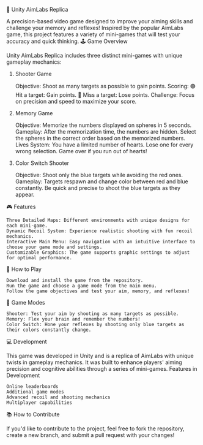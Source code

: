 🎯 Unity AimLabs Replica

A precision-based video game designed to improve your aiming skills and challenge your memory and reflexes! Inspired by the popular AimLabs game, this project features a variety of mini-games that will test your accuracy and quick thinking.
🕹️ Game Overview

Unity AimLabs Replica includes three distinct mini-games with unique gameplay mechanics:
1. Shooter Game

    Objective: Shoot as many targets as possible to gain points.
    Scoring:
        🟢 Hit a target: Gain points.
        🔴 Miss a target: Lose points.
    Challenge: Focus on precision and speed to maximize your score.

2. Memory Game

    Objective: Memorize the numbers displayed on spheres in 5 seconds.
    Gameplay:
        After the memorization time, the numbers are hidden.
        Select the spheres in the correct order based on the memorized numbers.
    Lives System: You have a limited number of hearts. Lose one for every wrong selection. Game over if you run out of hearts!

3. Color Switch Shooter

    Objective: Shoot only the blue targets while avoiding the red ones.
    Gameplay:
        Targets respawn and change color between red and blue constantly.
        Be quick and precise to shoot the blue targets as they appear.

🎮 Features

    Three Detailed Maps: Different environments with unique designs for each mini-game.
    Dynamic Recoil System: Experience realistic shooting with fun recoil mechanics.
    Interactive Main Menu: Easy navigation with an intuitive interface to choose your game mode and settings.
    Customizable Graphics: The game supports graphic settings to adjust for optimal performance.

🚀 How to Play

    Download and install the game from the repository.
    Run the game and choose a game mode from the main menu.
    Follow the game objectives and test your aim, memory, and reflexes!

🎯 Game Modes

    Shooter: Test your aim by shooting as many targets as possible.
    Memory: Flex your brain and remember the numbers!
    Color Switch: Hone your reflexes by shooting only blue targets as their colors constantly change.

💻 Development

This game was developed in Unity and is a replica of AimLabs with unique twists in gameplay mechanics. It was built to enhance players' aiming precision and cognitive abilities through a series of mini-games.
Features in Development

    Online leaderboards
    Additional game modes
    Advanced recoil and shooting mechanics
    Multiplayer capabilities

📚 How to Contribute

If you'd like to contribute to the project, feel free to fork the repository, create a new branch, and submit a pull request with your changes!
